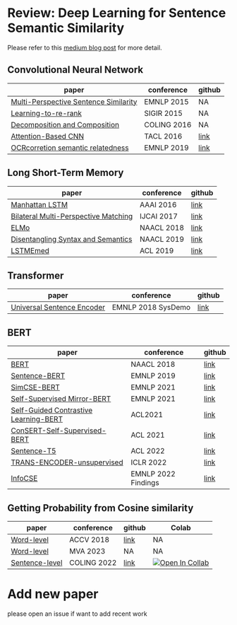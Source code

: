 # Review: Deep Learning for Sentence Semantic Similarity

Please refer to this [medium blog post](https://ahmed-sabir.medium.com/review-deep-learning-for-sentence-semantic-similarity-80f4c1030380) for more detail.

## Convolutional Neural Network

| paper | conference | github |
|-------|------|--------|
| [Multi-Perspective Sentence Similarity](https://aclanthology.org/D15-1181.pdf) | EMNLP 2015 | NA |
| [Learning-to-re-rank](https://citeseerx.ist.psu.edu/viewdoc/download?doi=10.1.1.723.6492&rep=rep1&type=pdf)| SIGIR 2015 | NA |
| [Decomposition and Composition](https://arxiv.org/pdf/1602.07019.pdf) | COLING 2016 | NA |
| [Attention-Based CNN](https://arxiv.org/pdf/1512.05193.pdf) | TACL 2016 | [link](https://github.com/galsang/ABCNN)| 
| [OCRcorretion semantic relatedness](https://arxiv.org/pdf/1909.07950.pdf)  | EMNLP 2019 | [link](https://github.com/ahmedssabir/Semantic-Relatedness-Based-Reranker-for-Text-Spotting) |

## Long Short-Term Memory

| paper |  conference | github |
|-------|------|--------|
| [Manhattan LSTM](https://ojs.aaai.org/index.php/AAAI/article/view/10350)   | AAAI 2016        |   [link](https://github.com/MahmoudWahdan/Siamese-Sentence-Similarity)     |
| [Bilateral Multi-Perspective Matching](https://arxiv.org/pdf/1702.03814.pdf) | IJCAI 2017 | [link](https://github.com/zhiguowang/BiMPM) |
| [ELMo](https://arxiv.org/pdf/1802.05365.pdf)  |  NAACL 2018    |    [link](https://github.com/sabirdvd/Review-DL-for-Sentence-Semantic-Similarity/tree/main/ELMo)    |
| [Disentangling Syntax and Semantics](https://arxiv.org/pdf/1904.01173.pdf) | NAACL 2019|  [link](https://github.com/mingdachen/disentangle-semantics-syntax) |
| [LSTMEmed](https://aclanthology.org/P19-1165.pdf) | ACL 2019| [link](https://github.com/iiacobac/LSTMEmbed)|


## Transformer
| paper |  conference | github |
|-------|------|--------|
|[Universal Sentence Encoder](https://arxiv.org/pdf/1803.11175.pdf)|EMNLP 2018 SysDemo | [link](https://github.com/MartinoMensio/spacy-universal-sentence-encoder)

## BERT 

| paper | conference |github | 
|-------|----  |--------|     
| [BERT](https://arxiv.org/abs/1810.04805)  | NAACL 2018 | [link](https://keras.io/examples/nlp/semantic_similarity_with_bert/)   |
| [Sentence-BERT](https://arxiv.org/pdf/1908.10084.pdf)  | EMNLP 2019 | [link](https://github.com/UKPLab/sentence-transformers)     |
| [SimCSE-BERT](https://arxiv.org/pdf/2104.08821.pdf)    | EMNLP 2021 |  [link](https://github.com/princeton-nlp/SimCSE)  |
| [Self-Supervised Mirror-BERT](https://arxiv.org/pdf/2104.08027.pdf)| EMNLP 2021 | [link](https://github.com/cambridgeltl/mirror-bert) |
| [Self-Guided Contrastive Learning-BERT](https://arxiv.org/pdf/2106.07345.pdf)| ACL2021| [link](https://github.com/galsang/SG-BERT) |
| [ConSERT-Self-Supervised-BERT](https://arxiv.org/pdf/2105.11741.pdf) | ACL 2021  | [link](https://github.com/yym6472/ConSERT) |
| [Sentence-T5](https://arxiv.org/pdf/2108.08877.pdf)    | ACL 2022 |  [link](https://tfhub.dev/google/collections/sentence-t5/1) |
| [TRANS-ENCODER-unsupervised](https://arxiv.org/pdf/2109.13059.pdf) | ICLR 2022 | [link](https://github.com/amzn/trans-encoder) |
| [InfoCSE](https://arxiv.org/pdf/2210.06432.pdf) | EMNLP 2022 Findings | [link](https://github.com/caskcsg/sentemb/tree/main/InfoCSE) | 

## Getting Probability from Cosine similarity 
| paper | conference |github | Colab |
|-------|----|--------|--------| 
| [Word-level](https://arxiv.org/pdf/1810.12738.pdf)  | ACCV 2018 | [link](https://github.com/ahmedssabir/Visual-Semantic-Relatedness-with-Word-Embedding)     | NA |
| [Word-level](https://arxiv.org/pdf/1908.10084.pdf)  | MVA 2023 | NA    | NA |
| [Sentence-level](https://arxiv.org/pdf/1908.10084.pdf)  |  COLING 2022 | [link](https://github.com/ahmedssabir/Belief-Revision-Score/tree/main)  |  [![Open In Collab](https://colab.research.google.com/assets/colab-badge.svg)](https://colab.research.google.com/drive/1ipTLmZxLLU5aNUQQvSHJRrsetQpg_31C?usp=sharing) |


# Add new paper
please open an issue if want to add recent work 
